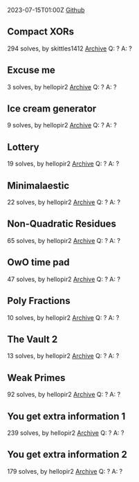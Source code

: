 2023-07-15T01:00Z
[Github](https://github.com/les-amateurs/AmateursCTF-Public/tree/main/2023)
## Compact XORs
294 solves, by skittles1412
[Archive](https://github.com/les-amateurs/AmateursCTF-Public/tree/main/2023/crypto/compact-xors)
Q: ?
A: ?

## Excuse me
3 solves, by hellopir2
[Archive](https://github.com/les-amateurs/AmateursCTF-Public/tree/main/2023/crypto/excuse-me)
Q: ?
A: ?

## Ice cream generator
9 solves, by hellopir2
[Archive](https://github.com/les-amateurs/AmateursCTF-Public/tree/main/2023/crypto/lce-cream-generator)
Q: ?
A: ?

## Lottery
19 solves, by hellopir2
[Archive](https://github.com/les-amateurs/AmateursCTF-Public/tree/main/2023/crypto/lottery)
Q: ?
A: ?

## Minimalaestic
22 solves, by hellopir2
[Archive](https://github.com/les-amateurs/AmateursCTF-Public/tree/main/2023/crypto/minimalaestic)
Q: ?
A: ?

## Non-Quadratic Residues
65 solves, by hellopir2
[Archive](https://github.com/les-amateurs/AmateursCTF-Public/tree/main/2023/crypto/non-quadratic-residues)
Q: ?
A: ?

## OwO time pad
47 solves, by hellopir2
[Archive](https://github.com/les-amateurs/AmateursCTF-Public/tree/main/2023/crypto/owo-time-pad)
Q: ?
A: ?

## Poly Fractions
10 solves, by hellopir2
[Archive](https://github.com/les-amateurs/AmateursCTF-Public/tree/main/2023/crypto/poly-fractions)
Q: ?
A: ?

## The Vault 2
13 solves, by hellopir2
[Archive](https://github.com/les-amateurs/AmateursCTF-Public/tree/main/2023/crypto/the-vault-2)
Q: ?
A: ?

## Weak Primes
92 solves, by hellopir2
[Archive](https://github.com/les-amateurs/AmateursCTF-Public/tree/main/2023/crypto/weak-primes)
Q: ?
A: ?

## You get extra information 1
239 solves, by hellopir2
[Archive](https://github.com/les-amateurs/AmateursCTF-Public/tree/main/2023/crypto/you-get-extra-information-1)
Q: ?
A: ?

## You get extra information 2
179 solves, by hellopir2
[Archive](https://github.com/les-amateurs/AmateursCTF-Public/tree/main/2023/crypto/you-get-extra-information-2)
Q: ?
A: ?
